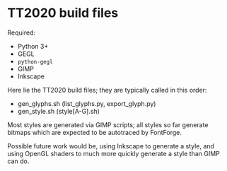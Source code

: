 # TT2020 build files

Required:
* Python 3+
* GEGL
* `python-gegl`
* GIMP
* Inkscape

Here lie the TT2020 build files; they are typically called in this order:

* gen_glyphs.sh (list_glyphs.py, export_glyph.py)
* gen_style.sh (style[A-G].sh)

Most styles are generated via GIMP scripts; all styles so far generate bitmaps which are expected to be autotraced by FontForge.

Possible future work would be, using Inkscape to generate a style, and using OpenGL shaders to much more quickly generate a style than GIMP can do.
